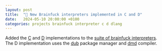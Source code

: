 ```yaml
---
layout: post
title:  "🧠 New Brainfuck interpreters implemented in C and D"
date:   2024-05-10 20:00:00 +0100
categories: projects brainfuck interpreter c d dlang
---
```

Added the [C](https://github.com/sanelli/brainfuck/tree/main/c) and [D](https://github.com/sanelli/brainfuck/tree/main/d) implementations to the [suite of brainfuck interpreters](https://github.com/sanelli/brainfuck).
The D implementation uses the [dub](https://dub.pm) package manager and [dmd](https://dlang.org/dmd-windows.html) compiler.
